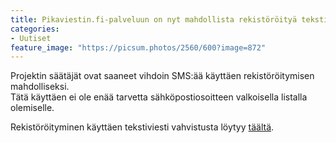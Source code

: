 ```yaml
---
title: Pikaviestin.fi-palveluun on nyt mahdollista rekistöröityä tekstiviestivahvistuksella
categories:
- Uutiset
feature_image: "https://picsum.photos/2560/600?image=872"
---
```


Projektin säätäjät ovat saaneet vihdoin SMS:ää käyttäen rekistöröitymisen mahdolliseksi.  
Tätä käyttäen ei ole enää tarvetta sähköpostiosoitteen valkoisella listalla olemiselle.

Rekistöröityminen käyttäen tekstiviesti vahvistusta löytyy [täältä](https://login.pikaviestin.fi/if/flow/enrollment-with-sms-verification/).